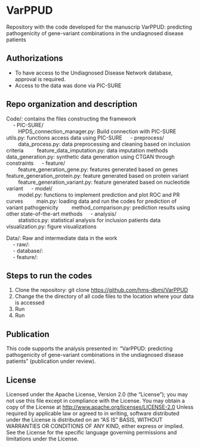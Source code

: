 # VarPPUD
Repository with the code developed for the manuscrip VarPPUD: predicting pathogenicity of gene-variant combinations in the undiagnosed disease patients

## Authorizations
- To have access to the Undiagnosed Disease Network database, approval is required.
- Access to the data was done via PIC-SURE

## Repo organization and description
Code/: contains the files constructing the framework  
&emsp; - PIC-SURE/  
&emsp;&emsp;   HPDS_connection_manager.py: Build connection with PIC-SURE 
&emsp;&emsp;   utils.py: functions access data using PIC-SURE
&emsp; - preprocess/  
&emsp;&emsp;    data_process.py: data preprocessing and cleaning based on inclusion criteria 
&emsp;&emsp;    feature_data_imputation.py: data imputation methods 
&emsp;&emsp;    data_generation.py: synthetic data generation using CTGAN through constraints
&emsp; - feature/  
&emsp;&emsp;    feature_generation_gene.py: features generated based on genes
&emsp;&emsp;    feature_generation_protein.py: feature generated based on protein variant  
&emsp;&emsp;    feature_generation_variant.py:  feature generated based on nucleotide variant 
&emsp; - model/  
&emsp;&emsp;    model.py: functions to implement prediction and plot ROC and PR curves 
&emsp;&emsp;    main.py: loading data and run the codes for prediction of variant pathogenicity 
&emsp;&emsp;    method_comparison.py: prediction results using other state-of-the-art methods 
&emsp; - analysis/  
&emsp;&emsp;    statistics.py: statistical analysis for inclusion patients data 
&emsp;&emsp;    visualization.py: figure visualizations 
             
Data/: Raw and intermediate data in the work   
&emsp;    - raw/:  
&emsp;    - database/:  
&emsp;    - feature/:  

## Steps to run the codes
1. Clone the repository: git clone https://github.com/hms-dbmi/VarPPUD  
2. Change the the directory of all code files to the location where your data is accessed
3. Run 
4. Run 


## Publication
This code supports the analysis presented in: “VarPPUD: predicting pathogenicity of gene-variant combinations in the undiagnosed disease patients” (publication under review).


## License
Licensed under the Apache License, Version 2.0 (the “License”);
you may not use this file except in compliance with the License.
You may obtain a copy of the License at
    http://www.apache.org/licenses/LICENSE-2.0
Unless required by applicable law or agreed to in writing, software
distributed under the License is distributed on an “AS IS” BASIS,
WITHOUT WARRANTIES OR CONDITIONS OF ANY KIND, either express or implied.
See the License for the specific language governing permissions and
limitations under the License.
